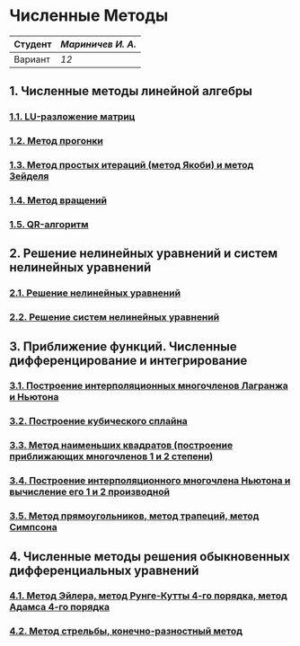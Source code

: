 # Численные Методы

| Студент | *Мариничев И. А.* |
|------|------|
| Вариант  | *12* |

## 1. Численные методы линейной алгебры

### [1.1. LU-разложение матриц](/nm_lab1/nm_lab1_1)

### [1.2. Метод прогонки](/nm_lab1/nm_lab1_2)

### [1.3. Метод простых итераций (метод Якоби) и метод Зейделя](/nm_lab1/nm_lab1_3)

### [1.4. Метод вращений](/nm_lab1/nm_lab1_4)

### [1.5. QR-алгоритм](/nm_lab1/nm_lab1_5)

## 2. Решение нелинейных уравнений и систем нелинейных уравнений

### [2.1. Решение нелинейных уравнений](/nm_lab2/nm_lab2_1)

### [2.2. Решение систем нелинейных уравнений](/nm_lab2/nm_lab2_2)

## 3. Приближение функций. Численные дифференцирование и интегрирование

### [3.1. Построение интерполяционных многочленов Лагранжа и Ньютона](/nm_lab3/nm_lab3_1)

### [3.2. Построение кубического сплайна](/nm_lab3/nm_lab3_2)

### [3.3. Метод наименьших квадратов (построение приближающих многочленов 1 и 2 степени)](/nm_lab3/nm_lab3_3)

### [3.4. Построение интерполяционного многочлена Ньютона и вычисление его 1 и 2 производной](/nm_lab3/nm_lab3_4)

### [3.5. Метод прямоугольников, метод трапеций, метод Симпсона](/nm_lab3/nm_lab3_5)

## 4. Численные методы решения обыкновенных дифференциальных уравнений

### [4.1. Метод Эйлера, метод Рунге-Кутты 4-го порядка, метод Адамса 4-го порядка](/nm_lab4/nm_lab4_1)

### [4.2. Метод стрельбы, конечно-разностный метод](/nm_lab4/nm_lab4_2)